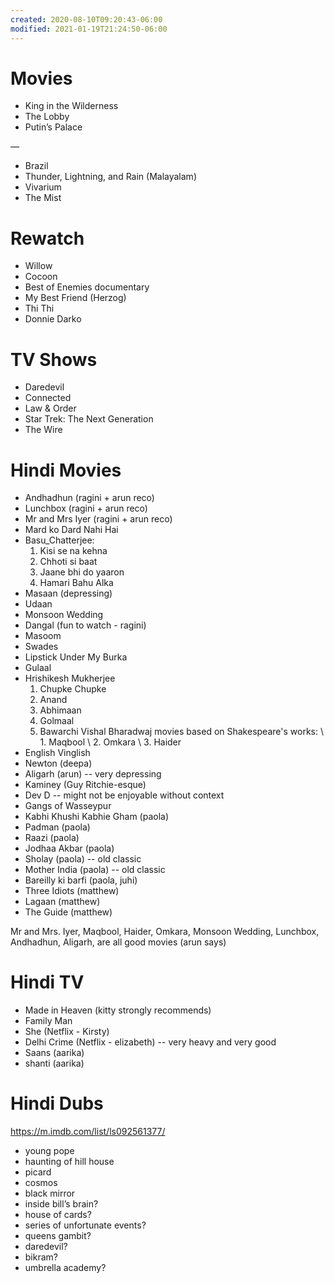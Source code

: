 ```yaml
---
created: 2020-08-10T09:20:43-06:00
modified: 2021-01-19T21:24:50-06:00
---
```


# Movies

- King in the Wilderness
- The Lobby
- Putin’s Palace

—

- Brazil
- Thunder, Lightning, and Rain (Malayalam)
- Vivarium
- The Mist

# Rewatch

- Willow
- Cocoon
- Best of Enemies documentary 
- My Best Friend (Herzog)
- Thi Thi
- Donnie Darko

# TV Shows

- Daredevil
- Connected
- Law & Order
- Star Trek: The Next Generation
- The Wire


# Hindi Movies

- Andhadhun (ragini + arun reco)
- Lunchbox (ragini + arun reco)
- Mr and Mrs Iyer (ragini + arun reco)
- Mard ko Dard Nahi Hai
- Basu_Chatterjee:
  1. Kisi se na kehna
  2. Chhoti si baat
  3. Jaane bhi do yaaron
  4. Hamari Bahu Alka
- Masaan (depressing)
- Udaan
- Monsoon Wedding
- Dangal (fun to watch - ragini)
- Masoom
- Swades
- Lipstick Under My Burka
- Gulaal
- Hrishikesh Mukherjee
  1. Chupke Chupke
  2. Anand
  3. Abhimaan
  4. Golmaal
  5. Bawarchi
Vishal Bharadwaj movies based on Shakespeare's works:
\ 1. Maqbool
\ 2. Omkara
\ 3. Haider
- English Vinglish
- Newton (deepa)
- Aligarh (arun) -- very depressing
- Kaminey (Guy Ritchie-esque)
- Dev D -- might not be enjoyable without context
- Gangs of Wasseypur
- Kabhi Khushi Kabhie Gham (paola)
- Padman (paola)
- Raazi (paola)
- Jodhaa Akbar (paola)
- Sholay (paola) -- old classic
- Mother India (paola) -- old classic
- Bareilly ki barfi (paola, juhi)
- Three Idiots (matthew)
- Lagaan (matthew)
- The Guide (matthew)

Mr and Mrs. Iyer, Maqbool, Haider, Omkara, Monsoon Wedding, Lunchbox, Andhadhun, Aligarh, are all good movies (arun says)

# Hindi TV

- Made in Heaven (kitty strongly recommends)
- Family Man
- She (Netflix - Kirsty)
- Delhi Crime (Netflix - elizabeth) -- very heavy and very good
- Saans (aarika)
- shanti (aarika)

# Hindi Dubs

https://m.imdb.com/list/ls092561377/

- young pope
- haunting of hill house
- picard
- cosmos
- black mirror
- inside bill’s brain?
- house of cards?
- series of unfortunate events?
- queens gambit?
- daredevil?
- bikram?
- umbrella academy?